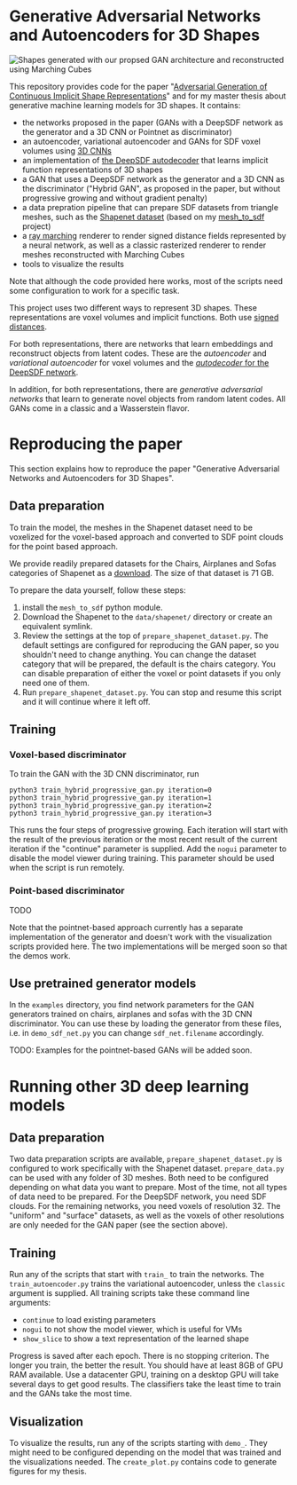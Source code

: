 # Generative Adversarial Networks and Autoencoders for 3D Shapes

![Shapes generated with our propsed GAN architecture and reconstructed using Marching Cubes](https://raw.githubusercontent.com/marian42/shapegan/master/examples/gan_shapes.png)

This repository provides code for the paper "[Adversarial Generation of Continuous Implicit Shape
Representations](TODO)" and for my master thesis about generative machine learning models for 3D shapes.
It contains:

- the networks proposed in the paper (GANs with a DeepSDF network as the generator and a 3D CNN or Pointnet as discriminator)
- an autoencoder, variational autoencoder and GANs for SDF voxel volumes using [3D CNNs](http://papers.nips.cc/paper/6096-learning-a-probabilistic-latent-space-of-object-shapes-via-3d-generative-adversarial-modeling.pdf)
- an implementation of [the DeepSDF autodecoder](https://arxiv.org/pdf/1901.05103.pdf) that learns implicit function representations of 3D shapes
- a GAN that uses a DeepSDF network as the generator and a 3D CNN as the discriminator ("Hybrid GAN", as proposed in the paper, but without progressive growing and without gradient penalty)
- a data prepration pipeline that can prepare SDF datasets from triangle meshes, such as the [Shapenet dataset](https://www.shapenet.org/) (based on my [mesh_to_sdf](https://github.com/marian42/mesh_to_sdf) project)
- a [ray marching](http://jamie-wong.com/2016/07/15/ray-marching-signed-distance-functions/) renderer to render signed distance fields represented by a neural network, as well as a classic rasterized renderer to render meshes reconstructed with Marching Cubes
- tools to visualize the results

Note that although the code provided here works, most of the scripts need some configuration to work for a specific task.

This project uses two different ways to represent 3D shapes.
These representations are voxel volumes and implicit functions.
Both use [signed distances](https://en.wikipedia.org/wiki/Signed_distance_function).

For both representations, there are networks that learn embeddings and reconstruct objects from latent codes.
These are the *autoencoder* and *variational autoencoder* for voxel volumes and the [*autodecoder* for the DeepSDF network](https://arxiv.org/pdf/1901.05103.pdf).

In addition, for both representations, there are *generative adversarial networks* that learn to generate novel objects from random latent codes.
All GANs come in a classic and a Wasserstein flavor.


# Reproducing the paper

This section explains how to reproduce the paper "Generative Adversarial Networks and Autoencoders for 3D Shapes".

## Data preparation

To train the model, the meshes in the Shapenet dataset need to be voxelized for the voxel-based approach and converted to SDF point clouds for the point based approach.

We provide readily prepared datasets for the Chairs, Airplanes and Sofas categories of Shapenet as a [download](https://ls7-data.cs.tu-dortmund.de/shape_net/ShapeNet_SDF.tar.gz).
The size of that dataset is 71 GB.

To prepare the data yourself, follow these steps:

1. install the `mesh_to_sdf` python module.
2. Download the Shapenet to the `data/shapenet/` directory or create an equivalent symlink.
3. Review the settings at the top of `prepare_shapenet_dataset.py`.
The default settings are configured for reproducing the GAN paper, so you shouldn't need to change anything.
You can change the dataset category that will be prepared, the default is the chairs category.
You can disable preparation of either the voxel or point datasets if you only need one of them.
4. Run `prepare_shapenet_dataset.py`.
You can stop and resume this script and it will continue where it left off.

## Training

### Voxel-based discriminator

To train the GAN with the 3D CNN discriminator, run

    python3 train_hybrid_progressive_gan.py iteration=0
    python3 train_hybrid_progressive_gan.py iteration=1
    python3 train_hybrid_progressive_gan.py iteration=2
    python3 train_hybrid_progressive_gan.py iteration=3

This runs the four steps of progressive growing.
Each iteration will start with the result of the previous iteration or the most recent result of the current iteration if the "continue" parameter is supplied.
Add the `nogui` parameter to disable the model viewer during training.
This parameter should be used when the script is run remotely.

### Point-based discriminator

TODO

Note that the pointnet-based approach currently has a separate implementation of the generator and doesn't work with the visualization scripts provided here.
The two implementations will be merged soon so that the demos work.

## Use pretrained generator models

In the `examples` directory, you find network parameters for the GAN generators trained on chairs, airplanes and sofas with the 3D CNN discriminator.
You can use these by loading the generator from these files, i.e. in `demo_sdf_net.py` you can change `sdf_net.filename` accordingly.

TODO: Examples for the pointnet-based GANs will be added soon.

# Running other 3D deep learning models

## Data preparation

Two data preparation scripts are available, `prepare_shapenet_dataset.py` is configured to work specifically with the Shapenet dataset.
`prepare_data.py` can be used with any folder of 3D meshes.
Both need to be configured depending on what data you want to prepare.
Most of the time, not all types of data need to be prepared.
For the DeepSDF network, you need SDF clouds.
For the remaining networks, you need voxels of resolution 32.
The "uniform" and "surface" datasets, as well as the voxels of other resolutions are only needed for the GAN paper (see the section above).

## Training

Run any of the scripts that start with `train_` to train the networks.
The `train_autoencoder.py` trains the variational autoencoder, unless the `classic` argument is supplied.
All training scripts take these command line arguments:
- `continue` to load existing parameters
- `nogui`  to not show the model viewer, which is useful for VMs
- `show_slice` to show a text representation of the learned shape

Progress is saved after each epoch.
There is no stopping criterion.
The longer you train, the better the result.
You should have at least 8GB of GPU RAM available.
Use a datacenter GPU, training on a desktop GPU will take several days to get good results.
The classifiers take the least time to train and the GANs take the most time.

## Visualization

To visualize the results, run any of the scripts starting with `demo_`.
They might need to be configured depending on the model that was trained and the visualizations needed.
The `create_plot.py` contains code to generate figures for my thesis.